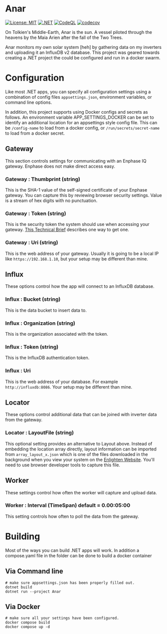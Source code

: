 # Anar

 [![License: MIT](https://img.shields.io/badge/License-MIT-yellow.svg)](./LICENSE)
 [![.NET](https://github.com/melgish/anar/actions/workflows/dotnet.yml/badge.svg)](https://github.com/melgish/anar/actions/workflows/dotnet.yml)
 [![CodeQL](https://github.com/melgish/anar/actions/workflows/github-code-scanning/codeql/badge.svg)](https://github.com/melgish/anar/actions/workflows/github-code-scanning/codeql)
 [![codecov](https://codecov.io/github/melgish/anar/graph/badge.svg?token=Q7HPKX12NH)](https://codecov.io/github/melgish/anar)

On Tolkien's Middle-Earth, Anar is the sun. A vessel piloted through
the heavens by the Maia Arien after the fall of the Two Trees.

Anar monitors my own solar system [heh] by gathering data on my inverters and
uploading it an InfluxDB v2 database.  This project was geared towards creating
a .NET project the could be configured and run in a docker swarm.

# Configuration
Like most .NET apps, you can specify all configuration settings using a
combination of config files `appsettings.json`, environment variables, or
command line options.

In addition, this project supports using Docker configs and secrets as follows.
An environment variable APP_SETTINGS_DOCKER can be set to identify an
additional location for an appsettings style config file.  This can be
`/config-name` to load from a docker config, or `/run/secrets/secret-name` to
load from a docker secret.

## Gateway
This section controls settings for communicating with an Enphase IQ gateway.
Enphase does not make direct access easy.

### Gateway : Thumbprint (string)
This is the SHA-1 value of the self-signed certificate of your Enphase gateway.
You can capture this by reviewing browser security settings.  Value is a stream
of hex digits with no punctuation.

### Gateway : Token (string)
This is the security token the system should use when accessing your gateway.
[This Technical Brief](https://enphase.com/download/accessing-iq-gateway-local-apis-or-local-ui-token-based-authentication)
describes one way to get one.

### Gateway : Uri (string)
This is the web address of your gateway. Usually it is going to be a local IP
like `https://192.168.1.10`, but your setup may be different than mine.

## Influx
These options control how the app will connect to an InfluxDB database.

### Influx : Bucket (string)
This is the data bucket to insert data to.

### Influx : Organization (string)
This is the organization associated with the token.

### Influx : Token (string)
This is the InfluxDB authentication token.

### Influx : Uri
This is the web address of your database. For example `http://influxdb:8086`.
Your setup may be different than mine.

## Locator
These options control additional data that can be joined with inverter data
from the gateway.

### Locator : LayoutFile (string)
This optional setting provides an alternative to Layout above. Instead of
embedding the location array directly, layout information can be imported from
`array_layout_x.json` which is one of the files downloaded in the background
when you view your system on the
[Enlighten Website](https://enlighten.enphaseenergy.com/). You'll need to use
browser developer tools to capture this file.

## Worker
These settings control how often the worker will capture and upload data.

### Worker : Interval (TimeSpan) default = 0.00:05:00
This setting controls how often to poll the data from the gateway.

# Building
Most of the ways you can build .NET apps will work. In addition a compose.yaml
file in the folder can be done to build a docker container

## Via Command line
```shell
# make sure appsettings.json has been properly filled out.
dotnet build
dotnet run --project Anar
```

## Via Docker
```shell
# make sure all your settings have been configured.
docker compose build
docker compose up -d
```